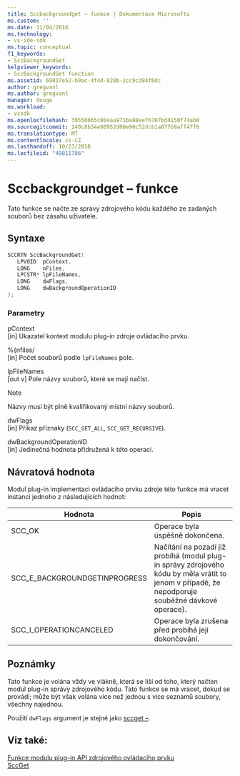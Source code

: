 ```yaml
---
title: Sccbackgroundget – funkce | Dokumentace Microsoftu
ms.custom: ''
ms.date: 11/04/2016
ms.technology:
- vs-ide-sdk
ms.topic: conceptual
f1_keywords:
- SccBackgroundGet
helpviewer_keywords:
- SccBackgroundGet function
ms.assetid: 69817e52-b9ac-4f4d-820b-2cc9c384f0dc
author: gregvanl
ms.author: gregvanl
manager: douge
ms.workload:
- vssdk
ms.openlocfilehash: 39550665c804aa971ba88ee76707bdd150f74ab0
ms.sourcegitcommit: 240c8b34e80952d00e90c52dcb1a077b9aff47f6
ms.translationtype: MT
ms.contentlocale: cs-CZ
ms.lasthandoff: 10/23/2018
ms.locfileid: "49811786"
---
```

# <a name="sccbackgroundget-function"></a>Sccbackgroundget – funkce
Tato funkce se načte ze správy zdrojového kódu každého ze zadaných souborů bez zásahu uživatele.  
  
## <a name="syntax"></a>Syntaxe  
  
```cpp  
SCCRTN SccBackgroundGet(  
   LPVOID  pContext,  
   LONG    nFiles,  
   LPCSTR* lpFileNames,  
   LONG    dwFlags,  
   LONG    dwBackgroundOperationID  
);  
```  
  
### <a name="parameters"></a>Parametry  
 pContext  
 [in] Ukazatel kontext modulu plug-in zdroje ovládacího prvku.  
  
 %{nfiles/  
 [in] Počet souborů podle `lpFileNames` pole.  
  
 lpFileNames  
 [out v] Pole názvy souborů, které se mají načíst.  
  
> [!NOTE]
>  Názvy musí být plně kvalifikovaný místní názvy souborů.  
  
 dwFlags  
 [in] Příkaz příznaky (`SCC_GET_ALL`, `SCC_GET_RECURSIVE`).  
  
 dwBackgroundOperationID  
 [in] Jedinečná hodnota přidružená k této operaci.  
  
## <a name="return-value"></a>Návratová hodnota  
 Modul plug-in implementaci ovládacího prvku zdroje této funkce má vracet instanci jednoho z následujících hodnot:  
  
|Hodnota|Popis|  
|-----------|-----------------|  
|SCC_OK|Operace byla úspěšně dokončena.|  
|SCC_E_BACKGROUNDGETINPROGRESS|Načítání na pozadí již probíhá (modul plug-in správy zdrojového kódu by měla vrátit to jenom v případě, že nepodporuje souběžné dávkové operace).|  
|SCC_I_OPERATIONCANCELED|Operace byla zrušena před probíhá její dokončování.|  
  
## <a name="remarks"></a>Poznámky  
 Tato funkce je volána vždy ve vlákně, která se liší od toho, který načten modul plug-in správy zdrojového kódu. Tato funkce se má vracet, dokud se provádí; může být však volána více než jednou s více seznamů soubory, všechny najednou.  
  
 Použití `dwFlags` argument je stejné jako [sccget –](../extensibility/sccget-function.md).  
  
## <a name="see-also"></a>Viz také:  
 [Funkce modulu plug-in API zdrojového ovládacího prvku](../extensibility/source-control-plug-in-api-functions.md)   
 [SccGet](../extensibility/sccget-function.md)